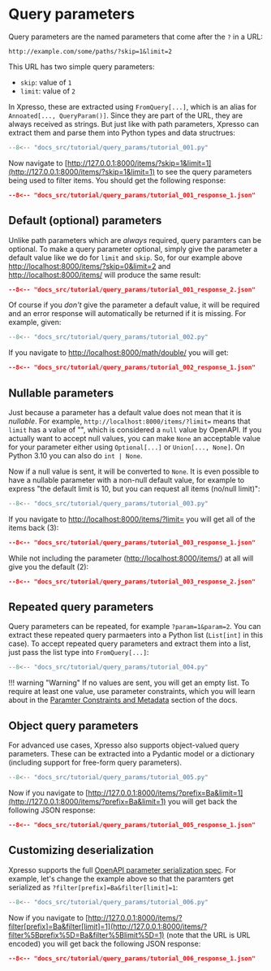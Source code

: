 # Query parameters

Query parameters are the named parameters that come after the `?` in a URL:

```text
http://example.com/some/paths/?skip=1&limit=2
```

This URL has two simple query parameters:

- `skip`: value of `1`
- `limit`: value of `2`

In Xpresso, these are extracted using `FromQuery[...]`, which is an alias for `Annoated[..., QueryParam()]`.
Since they are part of the URL, they are always received as strings.
But just like with path parameters, Xpresso can extract them and parse them into Python types and data structrues:

```python
--8<-- "docs_src/tutorial/query_params/tutorial_001.py"
```

Now navigate to [http://127.0.0.1:8000/items/?skip=1&limit=1](http://127.0.0.1:8000/items/?skip=1&limit=1) to see the query parameters being used to filter items. You should get the following response:

```json
--8<-- "docs_src/tutorial/query_params/tutorial_001_response_1.json"
```

## Default (optional) parameters

Unlike path parameters which are _always_ required, query paramters can be optional.
To make a query parameter optional, simply give the parameter a default value like we do for `limit` and `skip`.
So, for our example above [http://localhost:8000/items/?skip=0&limit=2](http://localhost:8000/items/?skip=0&limit=2) and [http://localhost:8000/items/](http://localhost:8000/items/) will produce the same result:

```json
--8<-- "docs_src/tutorial/query_params/tutorial_001_response_2.json"
```

Of course if you _don't_ give the parameter a default value, it will be required and an error response will automatically be returned if it is missing. For example, given:

```python
--8<-- "docs_src/tutorial/query_params/tutorial_002.py"
```

If you navigate to [http://localhost:8000/math/double/](http://localhost:8000/math/double/) you will get:

```json
--8<-- "docs_src/tutorial/query_params/tutorial_002_response_1.json"
```

## Nullable parameters

Just because a parameter has a default value does not mean that it is _nullable_.
For example, `http://localhost:8000/items/?limit=` means that `limit` has a value of "", which is considered a `null` value by OpenAPI.
If you actually want to accept null values, you can make `None` an acceptable value for your parameter either using `Optional[...]` or `Union[..., None]`. On Python 3.10 you can also do `int | None`.

Now if a null value is sent, it will be converted to `None`.
It is even possible to have a nullable parameter with a non-null default value, for example to express "the default limit is 10, but you can request all items (no/null limit)":

```python
--8<-- "docs_src/tutorial/query_params/tutorial_003.py"
```

If you navigate to [http://localhost:8000/items/?limit=](http://localhost:8000/items/?limit=) you will get all of the items back (3):

```json
--8<-- "docs_src/tutorial/query_params/tutorial_003_response_1.json"
```

While not including the parameter ([http://localhost:8000/items/](http://localhost:8000/items/)) at all will give you the default (2):

```json
--8<-- "docs_src/tutorial/query_params/tutorial_003_response_2.json"
```

## Repeated query parameters

Query parameters can be repeated, for example `?param=1&param=2`.
You can extract these repeated query parmaeters into a Python list (`List[int]` in this case).
To accept repeated query parameters and extract them into a list, just pass the list type into `FromQuery[...]`:

```python
--8<-- "docs_src/tutorial/query_params/tutorial_004.py"
```

!!! warning "Warning"
    If no values are sent, you will get an empty list.
    To require at least one value, use parameter constraints, which you will learn about in the [Paramter Constraints and Metadata] section of the docs.

## Object query parameters

For advanced use cases, Xpresso also supports object-valued query parameters.
These can be extracted into a Pydantic model or a dictionary (including support for free-form query parameters).

```python
--8<-- "docs_src/tutorial/query_params/tutorial_005.py"
```

Now if you navigate to [http://127.0.0.1:8000/items/?prefix=Ba&limit=1](http://127.0.0.1:8000/items/?prefix=Ba&limit=1) you will get back the following JSON response:

```json
--8<-- "docs_src/tutorial/query_params/tutorial_005_response_1.json"
```

## Customizing deserialization

Xpresso supports the full [OpenAPI parameter serialization spec].
For example, let's change the example above so that the paramters get serialized as `?filter[prefix]=Ba&filter[limit]=1`:

```python
--8<-- "docs_src/tutorial/query_params/tutorial_006.py"
```

Now if you navigate to [http://127.0.0.1:8000/items/?filter[prefix]=Ba&filter[limit]=1](http://127.0.0.1:8000/items/?filter%5Bprefix%5D=Ba&filter%5Blimit%5D=1) (note that the URL is URL encoded) you will get back the following JSON response:

```json
--8<-- "docs_src/tutorial/query_params/tutorial_006_response_1.json"
```

[PEP 613 type alias]: https://www.python.org/dev/peps/pep-0613/
[Paramter Constraints and Metadata]: param_constraints_and_metadata.md
[OpenAPI parameter serialization spec]: https://swagger.io/docs/specification/serialization/
